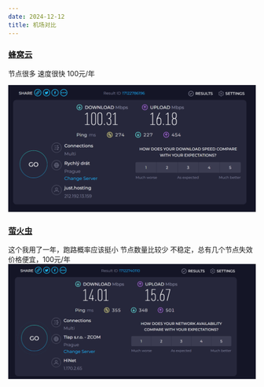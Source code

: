 ```yaml
---
date: 2024-12-12
title: 机场对比
---
```

### [蜂窝云](https://api.fwcloud.life/auth/register?code=159JLS)

节点很多
速度很快
100元/年

![蜂窝云测速](./imgs/蜂窝云测速.png)

### [萤火虫](https://yhc66.me/)

这个我用了一年，跑路概率应该挺小
节点数量比较少
不稳定，总有几个节点失效
价格便宜，100元/年
![萤火虫台湾节点测速](./imgs/萤火虫台湾节点测速.png)
